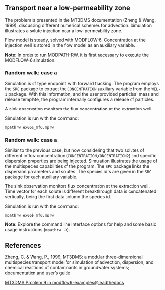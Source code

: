 ## Transport near a low-permeability zone
The problem is presented in the MT3DMS documentation (Zheng & Wang, 1999), discussing different numerical schemes for advection. Simulation illustrates a solute injection near a low-permeability zone.

Flow model is steady, solved with MODFLOW-6. Concentration at the injection well is stored in the flow model as an auxiliary variable.

**Note**: In order to run MODPATH-RW, it is first necessary to execute the MODFLOW-6 simulation. 

### Random walk: case a
Simulation is of type endpoint, with forward tracking. The program employs the ``SRC`` package to extract the ``CONCENTRATION`` auxiliary variable from the ``WEL-1`` package. With this information, and the user provided particles' mass and release template, the program internally configures a release of particles. 

A sink observation monitors the flux concentration at the extraction well.
 
Simulation is run with the command:

```
mpathrw ex05a_mf6.mprw
```

### Random walk: case a
Similar to the previous case, but now considering that two solutes of different inflow concentration (``CONCENTRATION``,``CONCENTRATION2``) and specific dispersion properties are being injected. Simulation illustrates the usage of the multispecies capabilities of the program. The ``SPC`` package links the dispersion parameters and solutes. The species id's are given in the ``SRC`` package for each auxiliary variable. 

The sink observation monitors flux concentration at the extraction well. Time vector for each solute is different breakthrough data is concatenated vertically, being the first data column the species id. 
 
Simulation is run with the command:

```
mpathrw ex05b_mf6.mprw
```

**Note**: Explore the command line interface options for help and some basic usage instructions (``mpathrw -h``).

## References
Zheng, C. & Wang, P., 1999, MT3DMS: a modular three-dimensional multispecies transport model for simulation of advection, dispersion, and chemical reactions of contaminants in groundwater systems; documentation and user’s guide

[MT3DMS Problem 9 in modflow6-examples@readthedocs](https://modflow6-examples.readthedocs.io/en/master/_examples/ex-gwt-mt3dms-p09.html)
